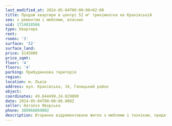 ```yaml
---
last_modified_at: 2024-05-04T00:00:00+02:00
title: Продаж квартири в центрі 52 м² трикімнатна на Краківській
seo: з ремонтом і меблями, власник
uid: 1714818566
type: Квартира
rent:
rooms: '3'
surface: '52'
surface_land:
price: $145000
price_sqmt:
floor: '4'
floors: '4'
parking: Прибудинкова територія
region:
location: м. Львів
address: вул. Краківська, 34, Галицький район
object:
coordinates: 49.844499,24.029800
date: 2024-05-04T00:00:00.000Z
seller: Наталія Яворська
phone: 380966869002
description: Вторинне відремонтоване житло з меблями і технікою, придатне і готове для проживання
---
```

